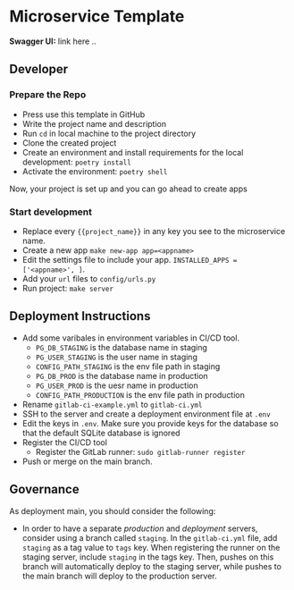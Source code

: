 # Microservice Template

**Swagger UI:** link here ..

## Developer

### Prepare the Repo
- Press use this template in GitHub
- Write the project name and description
- Run `cd` in local machine to the project directory
- Clone the created project
- Create an environment and install requirements for the local development: `poetry install`
- Activate the environment: `poetry shell`

Now, your project is set up and you can go ahead to create apps

### Start development
- Replace every `{{project_name}}` in any key you see to the microservice name.
- Create a new app `make new-app app=<appname>`
- Edit the settings file to include your app. `INSTALLED_APPS = ['<appname>', ]`.
- Add your `url` files to `config/urls.py`
- Run project: `make server`

## Deployment Instructions

- Add some varibales in environment variables in CI/CD tool.
    - `PG_DB_STAGING` is the database name in staging
    - `PG_USER_STAGING` is the user name in staging
    - `CONFIG_PATH_STAGING` is the env file path in staging
    - `PG_DB_PROD` is the database name in production
    - `PG_USER_PROD` is the uesr name in production
    - `CONFIG_PATH_PRODUCTION` is the env file path in production
- Rename `gitlab-ci-example.yml` to `gitlab-ci.yml`
- SSH to the server and create a deployment environment file at `.env`
- Edit the keys in `.env`. Make sure you provide keys for the database so that the default SQLite database is ignored
- Register the CI/CD tool
    - Register the GitLab runner: `sudo gitlab-runner register`
- Push or merge on the main branch.

## Governance
As deployment main, you should consider the following:
- In order to have a separate *production* and *deployment* servers, consider using a branch called `staging`. In the `gitlab-ci.yml` file, add `staging` as a tag value to `tags` key. When registering the runner on the staging server, include `staging` in the tags key. Then, pushes on this branch will automatically deploy to the staging server, while pushes to the main branch will deploy to the production server.
